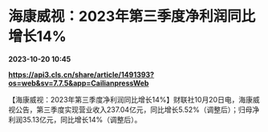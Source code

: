 # 海康威视：2023年第三季度净利润同比增长14%

**2023-10-20 10:45**

**https://api3.cls.cn/share/article/1491393?os=web&sv=7.7.5&app=CailianpressWeb**

【海康威视：2023年第三季度净利润同比增长14%】财联社10月20日电，海康威视公告，第三季度实现营业收入237.04亿元，同比增长5.52%（调整后）；归母净利润35.13亿元，同比增长14%（调整后）。